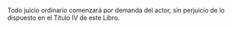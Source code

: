 Todo juicio ordinario comenzará por demanda del actor, sin perjuicio de lo dispuesto en el Título IV de este Libro.